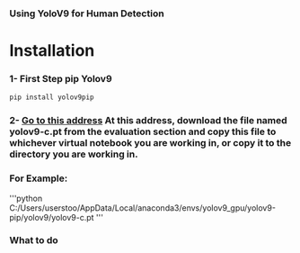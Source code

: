 ### Using YoloV9 for Human Detection

# Installation
### 1- First Step pip Yolov9 

```python
pip install yolov9pip
```

### 2- [Go to this address](https://github.com/WongKinYiu/yolov9) At this address, download the file named yolov9-c.pt from the evaluation section and copy this file to whichever virtual notebook you are working in, or copy it to the directory you are working in. 
### For Example: 
'''python
C:/Users/userstoo/AppData/Local/anaconda3/envs/yolov9_gpu/yolov9-pip/yolov9/yolov9-c.pt
'''

### What to do

